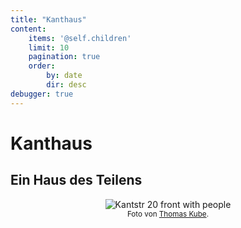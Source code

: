 ```yaml
---
title: "Kanthaus"
content:
    items: '@self.children'
    limit: 10
    pagination: true
    order:
        by: date
        dir: desc
debugger: true
---
```


# Kanthaus

## Ein Haus des Teilens

<p align="center">
  <img src="/pics/kube01.jpg" alt="Kantstr 20 front with people">
  <br/>
  <sub>Foto von <a href="http://thomaskube.de">Thomas Kube</a>.</sub>
</p>
